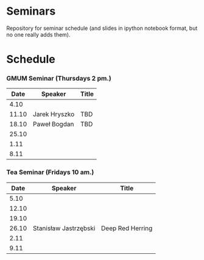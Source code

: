 # Seminars
Repository for seminar schedule (and slides in ipython notebook format, but no one really adds them).

# Schedule
### GMUM Seminar (Thursdays 2 pm.)
| Date  | Speaker                                            | Title                                                      |
|-------|----------------------------------------------------|----------------------------------------------------------- |
|  4.10 |                                                    |                                                            |
| 11.10 | Jarek Hryszko                                      | TBD                                                        |
| 18.10 | Paweł Bogdan                                       | TBD                                                        |
| 25.10 |                                                    |                                                            |
|  1.11 |                                                    |                                                            |
|  8.11 |                                                    |                                                            |

### Tea Seminar (Fridays 10 am.)
| Date  | Speaker                                            | Title                                                      |
|-------|----------------------------------------------------|----------------------------------------------------------- |     
|  5.10 |                                                    |                                                            |
| 12.10 |                                                    |                                                            |
| 19.10 |                                                    |                                                            |
| 26.10 | Stanisław Jastrzębski                              | Deep Red Herring                                                        |
|  2.11 |                                                    |                                                            |
|  9.11 |                                                    |                                                            |

